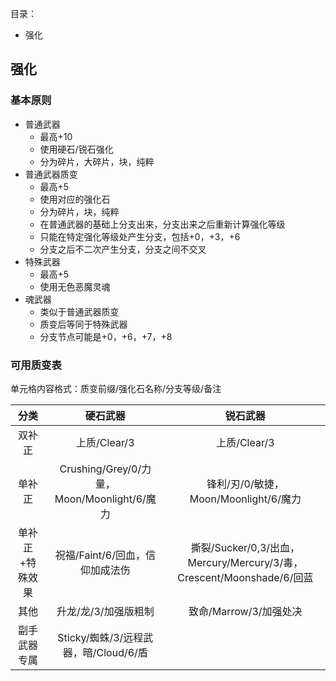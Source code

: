 目录：  
- 强化

## 强化
### 基本原则
- 普通武器
	- 最高+10
	- 使用硬石/锐石强化
	- 分为碎片，大碎片，块，纯粹
- 普通武器质变
	- 最高+5
	- 使用对应的强化石
	- 分为碎片，块，纯粹
	- 在普通武器的基础上分支出来，分支出来之后重新计算强化等级
	- 只能在特定强化等级处产生分支，包括+0，+3，+6
	- 分支之后不二次产生分支，分支之间不交叉
- 特殊武器
	- 最高+5
	- 使用无色恶魔灵魂
- 魂武器
	- 类似于普通武器质变
	- 质变后等同于特殊武器
	- 分支节点可能是+0，+6，+7，+8

### 可用质变表
单元格内容格式：质变前缀/强化石名称/分支等级/备注  

|分类|硬石武器|锐石武器|
|:-:|:-----:|:------:|
|双补正|上质/Clear/3|上质/Clear/3|
|单补正|Crushing/Grey/0/力量，Moon/Moonlight/6/魔力|锋利/刃/0/敏捷，Moon/Moonlight/6/魔力|
|单补正+特殊效果|祝福/Faint/6/回血，信仰加成法伤|撕裂/Sucker/0,3/出血，Mercury/Mercury/3/毒，Crescent/Moonshade/6/回蓝|
|其他|升龙/龙/3/加强版粗制|致命/Marrow/3/加强处决|
|副手武器专属|Sticky/蜘蛛/3/远程武器，暗/Cloud/6/盾|
